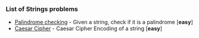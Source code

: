 ### List of Strings problems

- [Palindrome checking](Palindrome/README.md) - Given a string, check if it is a palindrome [**easy**]
- [Caesar Cipher](CaesarCipher/README.md) - Caesar Cipher Encoding of a string [**easy**]



